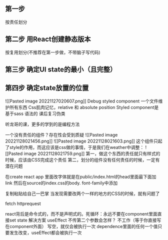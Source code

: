 ## 第一步
按责任划分
## 第二步 用React创建静态版本
按复用划分(不推荐在第一步做，不带脑子写代码)
## 第三步 确定UI state的最小（且完整）

## 第四步 确定state放置的位置


![[Pasted image 20221127020607.png]]
Debug
styled component 一个文件维护所有东西
Css肌肉记忆，relative 和 absolute position
Styled component是基于sass 语法的
课后复习伪类

听龙哥的课，更多的学到的是编程方法

一个没有责任的组件？存在性会受到质疑
![[Pasted image 20221128021456.png]]
![[Pasted image 20221128021603.png]]
这个组件只起了style的作用，而这应该是css做的事情，于是我们在weather中调整：
![[Pasted image 20221128021759.png]]
第一，做这个东西的责任就只有样式的时候，应该由CSS完成这个责任
第二，划分的组件没有任何责任的时候，一定有潜在问题

在create react app 里面改字体就是在public/index.html的head里面最下面加link
然后在source的index.css的body. font-family中添加

复制粘贴给自己一巴掌
当发现需要改两个一样的地方的CSS的时候，就有问题了

fetch
httprequest

react背后是命令式的，而不是声明式的。死循环：永远不要在component里面直接set state
解决方案 useEffect 不传第二个参数会怎样？ 不工作（等于你直接写在component外面）
写空，就仅会被执行一次
dependence里面的任何一个值只要发生改变，useEffect都会被执行一次

